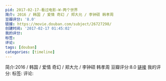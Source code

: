 ```yaml
---
pid: 2017-02-17-看过电影-W-两个世界
简介: 2016 / 韩国 / 爱情 奇幻 / 郑大允 / 李钟硕 韩孝周
豆瓣评分: '8.0'
链接: https://movie.douban.com/subject/26727298/
创建时间: '2017-02-17 01:45:02'
我的评分:
标签:
评论:
tags: [douban]
categories: [timeline]
---
```

简介:2016 / 韩国 / 爱情 奇幻 / 郑大允 / 李钟硕 韩孝周
豆瓣评分:8.0
[链接](https://movie.douban.com/subject/26727298/)
我的评分:
标签:
评论:
